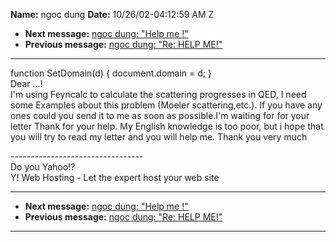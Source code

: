 **Name:** ngoc dung
**Date:** 10/26/02-04:12:59 AM Z

  - **Next message:** [ngoc dung: "Help me \!"](0107.html)
  - **Previous message:** [ngoc dung: "Re: HELP ME\!"](0105.html)

-----

function SetDomain(d) { document.domain = d; }  
Dear ...\!  
I'm using Feyncalc to calculate the scattering progresses in QED, I need
some Examples about this problem (Moeler scattering,etc.). If you have
any ones could you send it to me as soon as possible.I'm waiting for for
your letter Thank for your help. My English knowledge is too poor, but i
hope that you will try to read my letter and you will help me. Thank you
very much  

\---------------------------------  
Do you Yahoo\!?  
Y\! Web Hosting - Let the expert host your web site  

-----

  - **Next message:** [ngoc dung: "Help me \!"](0107.html)
  - **Previous message:** [ngoc dung: "Re: HELP ME\!"](0105.html)

-----


